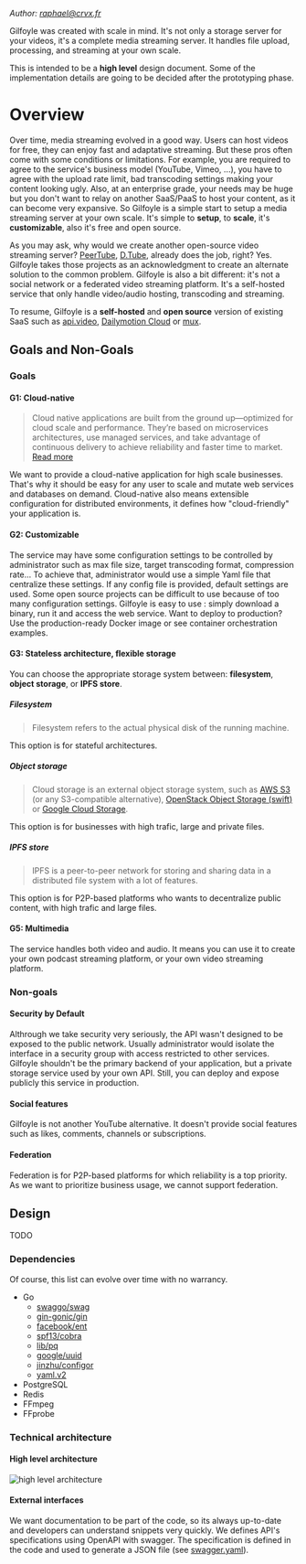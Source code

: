 *Author: raphael@crvx.fr*

Gilfoyle was created with scale in mind. It's not only a storage server for your videos, it's a complete media streaming server. It handles file upload, processing, and streaming at your own scale.

This is intended to be a **high level** design document. Some of the implementation details are going to be decided after the prototyping phase.

# Overview

Over time, media streaming evolved in a good way. Users can host videos for free, they can enjoy fast and adaptative streaming. But these pros often come with some conditions or limitations. For example, you are required to agree to the service's business model (YouTube, Vimeo, ...), you have to agree with the upload rate limit, bad transcoding settings making your content looking ugly. Also, at an enterprise grade, your needs may be huge but you don't want to relay on another SaaS/PaaS to host your content, as it can become very expansive. So Gilfoyle is a simple start to setup a media streaming server at your own scale. It's simple to **setup**, to **scale**, it's **customizable**, also it's free and open source.

As you may ask, why would we create another open-source video streaming server? [PeerTube](https://github.com/Chocobozzz/PeerTube), [D.Tube](https://d.tube/), already does the job, right? Yes. Gilfoyle takes those projects as an acknowledgment to create an alternate solution to the common problem. Gilfoyle is also a bit different: it's not a social network or a federated video streaming platform. It's a self-hosted service that only handle video/audio hosting, transcoding and streaming.

To resume, Gilfoyle is a **self-hosted** and **open source** version of existing SaaS such as [api.video](https://api.video/), [Dailymotion Cloud](https://dmcloud.net/) or [mux](https://mux.com/).

## Goals and Non-Goals

### Goals

#### G1: Cloud-native

> Cloud native applications are built from the ground up—optimized for cloud scale and performance. They’re based on microservices architectures, use managed services, and take advantage of continuous delivery to achieve reliability and faster time to market. [Read more](https://azure.microsoft.com/en-us/overview/cloudnative/)

We want to provide a cloud-native application for high scale businesses. That's why it should be easy for any user to scale and mutate web services and databases on demand. Cloud-native also means extensible configuration for distributed environments, it defines how "cloud-friendly" your application is.

#### G2: Customizable

The service may have some configuration settings to be controlled by administrator such as max file size, target transcoding format, compression rate... To achieve that, administrator would use a simple Yaml file that centralize these settings. If any config file is provided, default settings are used. Some open source projects can be difficult to use because of too many configuration settings. Gilfoyle is easy to use : simply download a binary, run it and access the web service. Want to deploy to production? Use the production-ready Docker image or see container orchestration examples.

#### G3: Stateless architecture, flexible storage

You can choose the appropriate storage system between: **filesystem**, **object storage**, or **IPFS store**.

##### Filesystem

> Filesystem refers to the actual physical disk of the running machine.

This option is for stateful architectures.

##### Object storage

> Cloud storage is an external object storage system, such as [AWS S3](https://aws.amazon.com/s3/) (or any S3-compatible alternative), [OpenStack Object Storage (swift)](https://www.ovhcloud.com/en-gb/public-cloud/object-storage/) or [Google Cloud Storage](https://cloud.google.com/storage/).

This option is for businesses with high trafic, large and private files.

##### IPFS store

> IPFS is a peer-to-peer network for storing and sharing data in a distributed file system with a lot of features.

This option is for P2P-based platforms who wants to decentralize public content, with high trafic and large files.

#### G5: Multimedia

The service handles both video and audio. It means you can use it to create your own podcast streaming platform, or your own video streaming platform.

### Non-goals

#### Security by Default

Althrough we take security very seriously, the API wasn't designed to be exposed to the public network. Usually administrator would isolate the interface in a security group with access restricted to other services. Gilfoyle shouldn't be the primary backend of your application, but a private storage service used by your own API. Still, you can deploy and expose publicly this service in production.

#### Social features

Gilfoyle is not another YouTube alternative. It doesn't provide social features such as likes, comments, channels or subscriptions.

#### Federation

Federation is for P2P-based platforms for which reliability is a top priority. As we want to prioritize business usage, we cannot support federation.

## Design

TODO

### Dependencies

Of course, this list can evolve over time with no warrancy.

- Go
  - [swaggo/swag](https://github.com/swaggo/swag)
  - [gin-gonic/gin](https://github.com/gin-gonic/gin)
  - [facebook/ent](https://github.com/facebook/ent)
  - [spf13/cobra](https://github.com/spf13/cobra)
  - [lib/pq](https://github.com/lib/pq)
  - [google/uuid](https://github.com/google/uuid)
  - [jinzhu/configor](https://github.com/jinzhu/configor)
  - [yaml.v2](https://github.com/go-yaml)
- PostgreSQL
- Redis
- FFmpeg
- FFprobe

### Technical architecture

#### High level architecture

![high level architecture](https://i.imgur.com/iyhen9k.png)

#### External interfaces

We want documentation to be part of the code, so its always up-to-date and developers can understand snippets very quickly. We defines API's specifications using OpenAPI with swagger. The specification is defined in the code and used to generate a JSON file (see [swagger.yaml](https://github.com/dreamvo/gilfoyle/blob/master/api/docs/swagger.yaml)).
